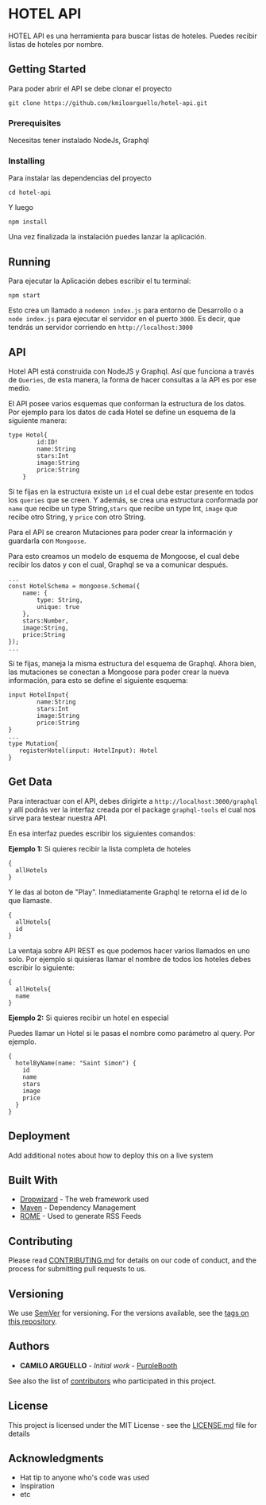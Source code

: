 # HOTEL API

HOTEL API es una herramienta para buscar listas de hoteles. Puedes recibir listas de hoteles por nombre.

## Getting Started

Para poder abrir el API se debe clonar el proyecto 

```
git clone https://github.com/kmiloarguello/hotel-api.git
```


### Prerequisites

Necesitas tener instalado NodeJs, Graphql


### Installing

Para instalar las dependencias del proyecto

```
cd hotel-api
```
Y luego

```
npm install
```
Una vez finalizada la instalación puedes lanzar la aplicación.

## Running 

Para ejecutar la Aplicación debes escribir el tu terminal:

```
npm start
```
Esto crea un llamado a `nodemon index.js` para entorno de Desarrollo o a `node index.js` para ejecutar el servidor en el puerto `3000`.
Es decir, que tendrás un servidor corriendo en `http://localhost:3000`

## API

Hotel API está construida con NodeJS y Graphql. Así que funciona a través de `Queries`, de esta manera, la forma de hacer consultas a la API es por ese medio.

El API posee varios esquemas que conforman la estructura de los datos. Por ejemplo para los datos de cada Hotel se define un esquema de la siguiente manera: 

```
type Hotel{
        id:ID!
        name:String
        stars:Int
        image:String
        price:String
    }
```
Si te fijas en la estructura existe un `id` el cual debe estar presente en todos los `queries` que se creen. Y además, se crea una estructura conformada por `name` que recibe un type String,`stars` que recibe un type Int, `image` que recibe otro String, y `price` con otro String.

Para el API se crearon Mutaciones para poder crear la información y guardarla con `Mongoose`.

Para esto creamos un modelo de esquema de Mongoose, el cual debe recibir los datos y con el cual, Graphql se va a comunicar después.

```
...
const HotelSchema = mongoose.Schema({
    name: {
        type: String,
        unique: true
    },
    stars:Number,
    image:String,
    price:String
});
...

```
Si te fijas, maneja la misma estructura del esquema de Graphql. Ahora bien, las mutaciones se conectan a Mongoose para poder crear la nueva información, para esto se define el siguiente esquema:

```
input HotelInput{
        name:String
        stars:Int
        image:String
        price:String
}
...
type Mutation{
   registerHotel(input: HotelInput): Hotel
}

```
## Get Data

Para interactuar con el API, debes dirigirte a `http://localhost:3000/graphql` y allí podrás ver la interfaz creada por el package `graphql-tools` el cual nos sirve para testear nuestra API.

En esa interfaz puedes escribir los siguientes comandos:

**Ejemplo 1:** Si quieres recibir la lista completa de hoteles

```
{
  allHotels
}
```
Y le das al boton de "Play". Inmediatamente Graphql te retorna el id de lo que llamaste.

```
{
  allHotels{
  id
}
```
La ventaja sobre API REST es que podemos hacer varios llamados en uno solo. Por ejemplo si quisieras llamar el nombre de todos los hoteles debes escribir lo siguiente:
```
{
  allHotels{
  name
}
```

**Ejemplo 2:** Si quieres recibir un hotel en especial

Puedes llamar un Hotel si le pasas el nombre como parámetro al query. Por ejemplo.

```
{
  hotelByName(name: "Saint Simon") {
    id
    name
    stars
    image
    price
  }
}

```

## Deployment

Add additional notes about how to deploy this on a live system

## Built With

* [Dropwizard](http://www.dropwizard.io/1.0.2/docs/) - The web framework used
* [Maven](https://maven.apache.org/) - Dependency Management
* [ROME](https://rometools.github.io/rome/) - Used to generate RSS Feeds

## Contributing

Please read [CONTRIBUTING.md](https://gist.github.com/PurpleBooth/b24679402957c63ec426) for details on our code of conduct, and the process for submitting pull requests to us.

## Versioning

We use [SemVer](http://semver.org/) for versioning. For the versions available, see the [tags on this repository](https://github.com/your/project/tags). 

## Authors

* **CAMILO ARGUELLO** - *Initial work* - [PurpleBooth](https://github.com/PurpleBooth)

See also the list of [contributors](https://github.com/your/project/contributors) who participated in this project.

## License

This project is licensed under the MIT License - see the [LICENSE.md](LICENSE.md) file for details

## Acknowledgments

* Hat tip to anyone who's code was used
* Inspiration
* etc
